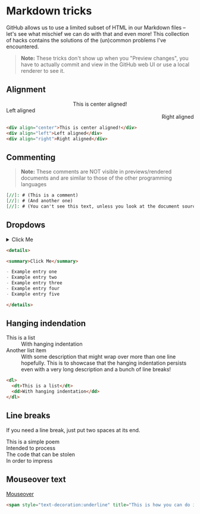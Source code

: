 [//]: # (Copyright 2018 Alice Charlotte Liddell)

[//]: # (Licensed under the Apache License, Version 2.0, henceforth the "License";)

[//]: # (you may not use this file except in compliance with the License.)
[//]: # (You may obtain a copy of the License at)

[//]: # (http://www.apache.org/licenses/LICENSE-2.0)

[//]: # (Unless required by applicable law or agreed to in writing, software)
[//]: # (distributed under the License is distributed on an "AS IS" BASIS,)
[//]: # (WITHOUT WARRANTIES OR CONDITIONS OF ANY KIND, either express or implied.)
[//]: # (See the License for the specific language governing permissions and)
[//]: # (limitations under the License.)

# Markdown tricks

GitHub allows us to use a limited subset of HTML in our Markdown files – let's see what mischief we can do with that and even more!
This collection of hacks contains the solutions of the (un)common problems I've encountered.

> **Note:** These tricks don't show up when you "Preview changes", you have to actually commit and view in the GitHub web UI or use a local renderer to see it.

## Alignment

<div align="center">This is center aligned!</div>
<div align="left">Left aligned</div>
<div align="right">Right aligned</div>

```HTML
<div align="center">This is center aligned!</div>
<div align="left">Left aligned</div>
<div align="right">Right aligned</div>
```

## Commenting

> **Note:** These comments are NOT visible in previews/rendered documents and are similar to those of the other programming languages

[//]: # (This is a comment)
[//]: # (And another one)
[//]: # (You can't see this text, unless you look at the document source)

```Markdown
[//]: # (This is a comment)
[//]: # (And another one)
[//]: # (You can't see this text, unless you look at the document source)
```

## Dropdows

<details>

<summary>Click Me</summary>

- Example entry one
- Example entry two
- Example entry three
- Example entry four
- Example entry five

</details>

```Markdown
<details>

<summary>Click Me</summary>

- Example entry one
- Example entry two
- Example entry three
- Example entry four
- Example entry five

</details>
```

## Hanging indendation

<dl>
  <dt>This is a list</dt>
  <dd>With hanging indentation</dd>

  <dt>Another list item</dt>
  <dd>With some description that might wrap over more than one line hopefully. This is to showcase that the hanging indentation persists even with a very long description and a bunch of line breaks!</dd>
</dl>

```HTML
<dl>
  <dt>This is a list</dt>
  <dd>With hanging indentation</dd>
</dl>
```

## Line breaks
If you need a line break, just put two spaces at its end.

This is a simple poem  
Intended to process  
The code that can be stolen  
In order to impress

## Mouseover text
<span style="text-decoration:underline" title="This is how you can do it">Mouseover</span>
```HTML
<span style="text-decoration:underline" title="This is how you can do it">Mouseover</span>
```
